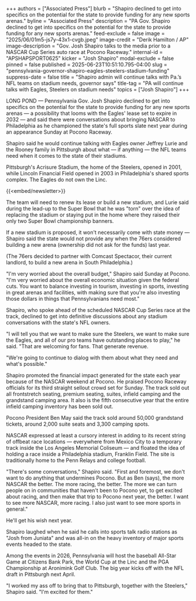 +++
authors = ["Associated Press"]
blurb = "Shapiro declined to get into specifics on the potential for the state to provide funding for any new sports arenas."
byline = "Associated Press"
description = "PA Gov. Shapiro declined to get into specifics on the potential for the state to provide funding for any new sports arenas."
feed-exclude = false
image = "2025/06/01m5-js7y-43x1-cvgb.jpeg"
image-credit = "Derik Hamilton / AP"
image-description = "Gov. Josh Shapiro talks to the media prior to a NASCAR Cup Series auto race at Pocono Raceway."
internal-id = "APSHAPSPORT0625"
kicker = "Josh Shapiro"
modal-exclude = false
pinned = false
published = 2025-06-23T10:51:10.795-04:00
slug = "pennsylvania-governor-shapiro-eagles-steelers-stadium-funding"
suppress-date = false
title = "Shapiro admin will continue talks with Pa.’s NFL teams on stadium needs, governor says"
title-tag = "PA will continue talks with Eagles, Steelers on stadium needs"
topics = ["Josh Shapiro"]
+++

LONG POND — Pennsylvania Gov. Josh Shapiro declined to get into specifics on the potential for the state to provide funding for any new sports arenas — a possibility that looms with the Eagles&#39; lease set to expire in 2032 — and said there were conversations about bringing NASCAR to Philadelphia as he championed the state&#39;s full sports slate next year during an appearance Sunday at Pocono Raceway.

Shapiro said he would continue talking with Eagles owner Jeffrey Lurie and the Rooney family in Pittsburgh about what — if anything — the NFL teams need when it comes to the state of their stadiums.

Pittsburgh&#39;s Acrisure Stadium, the home of the Steelers, opened in 2001, while Lincoln Financial Field opened in 2003 in Philadelphia&#39;s shared sports complex. The Eagles do not own the Linc.

{{<embed/newsletter>}}

The team will need to renew its lease or build a new stadium, and Lurie said during the lead-up to the Super Bowl that he was &#34;torn&#34; over the idea of replacing the stadium or staying put in the home where they raised their only two Super Bowl championship banners.

If a new stadium is proposed, it won&#39;t necessarily come with state money — Shapiro said the state would not provide any when the 76ers considered building a new arena (ownership did not ask for the funds) last year.

(The 76ers decided to partner with Comcast Spectacor, their current landlord, to build a new arena in South Philadelphia.)

&#34;I&#39;m very worried about the overall budget,&#34; Shapiro said Sunday at Pocono. &#34;I&#39;m very worried about the overall economic situation given the federal cuts. You want to balance investing in tourism, investing in sports, investing in great arenas and facilities, with making sure that you&#39;re also investing those dollars in things that Pennsylvanians need most.&#34;

Shapiro, who spoke ahead of the scheduled NASCAR Cup Series race at the track, declined to get into definitive discussions about any stadium conversations with the state&#39;s NFL owners.

&#34;I will tell you that we want to make sure the Steelers, we want to make sure the Eagles, and all of our pro teams have outstanding places to play,&#34; he said. &#34;That are welcoming for fans. That generate revenue.

&#34;We&#39;re going to continue to dialog with them about what they need and what&#39;s possible.&#34;

Shapiro promoted the financial impact generated for the state each year because of the NASCAR weekend at Pocono. He praised Pocono Raceway officials for its third straight sellout crowd set for Sunday. The track sold out all frontstretch seating, premium seating, suites, infield camping and the grandstand camping area. It also is the fifth consecutive year that the entire infield camping inventory has been sold out.

Pocono President Ben May said the track sold around 50,000 grandstand tickets, around 2,000 suite seats and 3,300 camping spots.

NASCAR expressed at least a cursory interest in adding to its recent string of offbeat race locations — everywhere from Mexico City to a temporary track inside the Los Angeles Memorial Coliseum — and floated the idea of holding a race inside a Philadelphia stadium, Franklin Field. The site is traditionally home to the Penn Relays and college football.

&#34;There&#39;s some conversations,&#34; Shapiro said. &#34;First and foremost, we don&#39;t want to do anything that undermines Pocono. But as Ben (says), the more NASCAR the better. The more racing, the better. The more we can turn people on in communities that haven&#39;t been to Pocono yet, to get excited about racing, and then make that trip to Pocono next year, the better. I want to see more NASCAR, more racing. I also just want to see more sports in general.&#34;

He&#39;ll get his wish next year.

Shapiro laughed when he said he calls into sports talk radio stations as &#34;Josh from Juniata&#34; and was all-in on the heavy inventory of major sports events headed to the state.

Among the events in 2026, Pennsylvania will host the baseball All-Star Game at Citizens Bank Park, the World Cup at the Linc and the PGA Championship at Aronimink Golf Club. The big year kicks off with the NFL draft in Pittsburgh next April.

&#34;I worked my ass off to bring that to Pittsburgh, together with the Steelers,&#34; Shapiro said. &#34;I&#39;m excited for them.&#34;

